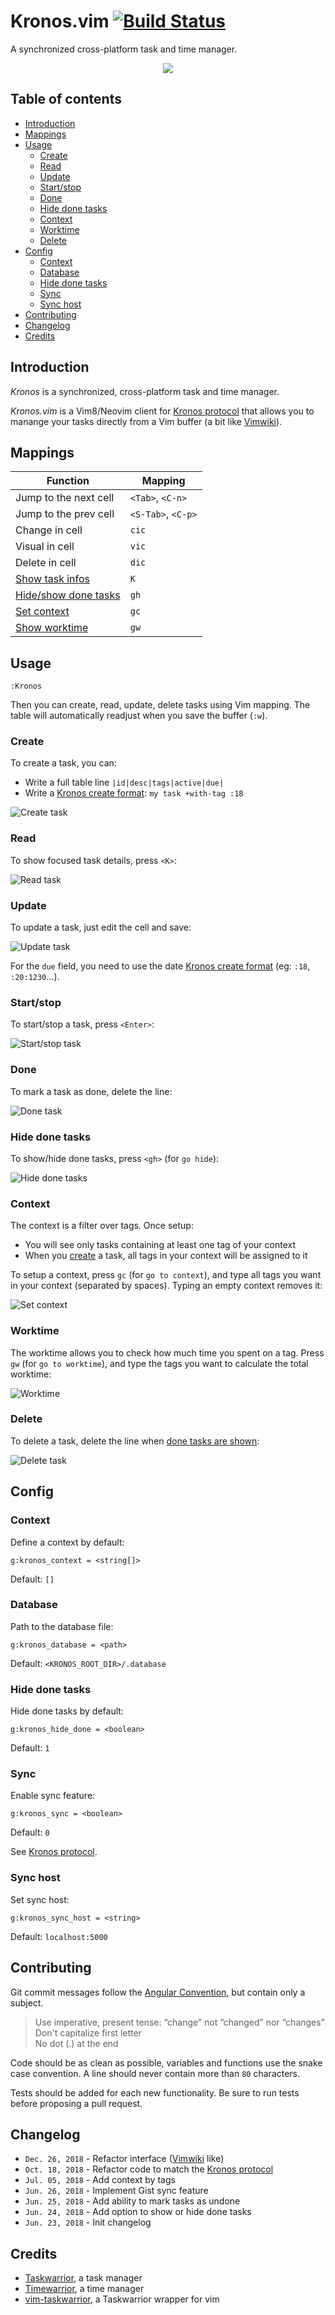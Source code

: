 # Kronos.vim [![Build Status](https://travis-ci.org/kronos-io/kronos.vim.svg?branch=master)](https://travis-ci.org/kronos-io/kronos.vim)
A synchronized cross-platform task and time manager.

<p align="center">
  <img src="https://user-images.githubusercontent.com/10437171/50441115-77205f80-08f9-11e9-97d4-b7b64741d8f2.png"></img>
</p>

## Table of contents

  * [Introduction](#introduction)
  * [Mappings](#mappings)
  * [Usage](#usage)
    * [Create](#create)
    * [Read](#read)
    * [Update](#update)
    * [Start/stop](#startstop)
    * [Done](#done)
    * [Hide done tasks](#hide-done-tasks)
    * [Context](#context)
    * [Worktime](#worktime)
    * [Delete](#delete)
  * [Config](#config)
    * [Context](#context-1)
    * [Database](#database)
    * [Hide done tasks](#hide-done-tasks-1)
    * [Sync](#sync)
    * [Sync host](#sync-host)
  * [Contributing](#contributing)
  * [Changelog](#changelog)
  * [Credits](#credits)

## Introduction

*Kronos* is a synchronized, cross-platform task and time manager.

*Kronos.vim* is a Vim8/Neovim client for [Kronos
protocol](https://github.com/kronos-io/kronos) that allows you to manange your
tasks directly from a Vim buffer (a bit like
[Vimwiki](https://github.com/vimwiki/vimwiki)).

## Mappings

| Function | Mapping |
| --- | --- |
| Jump to the next cell | `<Tab>`, `<C-n>` |
| Jump to the prev cell | `<S-Tab>`, `<C-p>` |
| Change in cell | `cic` |
| Visual in cell | `vic` |
| Delete in cell | `dic` |
| [Show task infos](#read) | `K` |
| [Hide/show done tasks](#hide-done-tasks) | `gh` |
| [Set context](#context) | `gc` |
| [Show worktime](#worktime) | `gw` |

## Usage

```vim
:Kronos
```

Then you can create, read, update, delete tasks using Vim mapping. The table
will automatically readjust when you save the buffer (`:w`).

### Create

To create a task, you can:

- Write a full table line `|id|desc|tags|active|due|`
- Write a [Kronos create format](https://github.com/kronos-io/kronos#create):
  `my task +with-tag :18`

![Create
task](https://user-images.githubusercontent.com/10437171/50438709-61a63800-08ef-11e9-8f49-aa02b6da7f3b.gif)

### Read

To show focused task details, press `<K>`:

![Read
task](https://user-images.githubusercontent.com/10437171/50438871-2f490a80-08f0-11e9-9ef9-a016a898947d.gif)

### Update

To update a task, just edit the cell and save:

![Update
task](https://user-images.githubusercontent.com/10437171/50439213-7e436f80-08f1-11e9-8180-965d52ab7d52.gif)

For the `due` field, you need to use the date [Kronos create
format](https://github.com/kronos-io/kronos#create) (eg: `:18`, `:20:1230`...).

### Start/stop

To start/stop a task, press `<Enter>`:

![Start/stop
task](https://user-images.githubusercontent.com/10437171/50439087-fcebdd00-08f0-11e9-8853-54639eaa2146.gif)

### Done

To mark a task as done, delete the line:

![Done
task](https://user-images.githubusercontent.com/10437171/50439278-c367a180-08f1-11e9-9729-86554b116479.gif)

### Hide done tasks

To show/hide done tasks, press `<gh>` (for `go hide`):

![Hide done
tasks](https://user-images.githubusercontent.com/10437171/50440820-278d6400-08f8-11e9-890c-b68d83f0f0fc.gif)

### Context

The context is a filter over tags. Once setup:

- You will see only tasks containing at least one tag of your context
- When you [create](#create) a task, all tags in your context will be assigned
  to it

To setup a context, press `gc` (for `go to context`), and type all tags you
want in your context (separated by spaces). Typing an empty context removes it:

![Set
context](https://user-images.githubusercontent.com/10437171/50439628-09713500-08f3-11e9-88e0-a5ed72c9134e.gif)

### Worktime

The worktime allows you to check how much time you spent on a tag. Press `gw`
(for `go to worktime`), and type the tags you want to calculate the total
worktime:

![Worktime](https://user-images.githubusercontent.com/10437171/50439560-c44d0300-08f2-11e9-88c6-fae550797201.gif)

### Delete

To delete a task, delete the line when [done tasks are
shown](#hide-done-tasks):

![Delete
task](https://user-images.githubusercontent.com/10437171/50439349-0295f280-08f2-11e9-8c26-e9f67698c59c.gif)

## Config
### Context

Define a context by default:

```vim
g:kronos_context = <string[]>
```

Default: `[]`

### Database

Path to the database file:

```vim
g:kronos_database = <path>
```

Default: `<KRONOS_ROOT_DIR>/.database`

### Hide done tasks

Hide done tasks by default:

```vim
g:kronos_hide_done = <boolean>
```

Default: `1`

### Sync

Enable sync feature:

```vim
g:kronos_sync = <boolean>
```

Default: `0`

See [Kronos protocol](https://github.com/kronos-io/kronos#enable-sync).

### Sync host

Set sync host:

```vim
g:kronos_sync_host = <string>
```

Default: `localhost:5000`

## Contributing

Git commit messages follow the [Angular
Convention](https://gist.github.com/stephenparish/9941e89d80e2bc58a153), but
contain only a subject.

  > Use imperative, present tense: “change” not “changed” nor
  > “changes”<br>Don't capitalize first letter<br>No dot (.) at the end

Code should be as clean as possible, variables and functions use the snake case
convention. A line should never contain more than `80` characters.

Tests should be added for each new functionality. Be sure to run tests before
proposing a pull request.

## Changelog

- `Dec. 26, 2018` - Refactor interface
  ([Vimwiki](https://github.com/vimwiki/vimwiki) like)
- `Oct. 18, 2018` - Refactor code to match the [Kronos
  protocol](https://github.com/kronos-io/kronos)
- `Jul. 05, 2018` - Add context by tags
- `Jun. 26, 2018` - Implement Gist sync feature
- `Jun. 25, 2018` - Add ability to mark tasks as undone
- `Jun. 24, 2018` - Add option to show or hide done tasks
- `Jun. 23, 2018` - Init changelog

## Credits

- [Taskwarrior](https://taskwarrior.org), a task manager
- [Timewarrior](https://taskwarrior.org/docs/timewarrior), a time manager
- [vim-taskwarrior](https://github.com/blindFS/vim-taskwarrior), a
  Taskwarrior wrapper for vim
